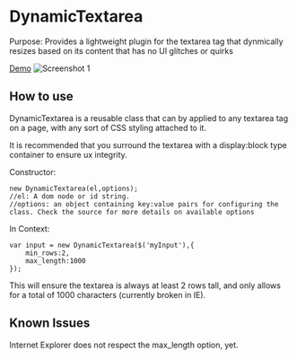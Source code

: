 DynamicTextarea
===========
Purpose: Provides a lightweight plugin for the textarea tag that dynmically resizes based on its content that has no UI glitches or quirks

[Demo](http://enmassellc.com/misc/dynamicTextarea.html "Demo")
![Screenshot 1](http://dl.dropbox.com/u/18782/dynamicTextarea.jpg)

How to use
----------
DynamicTextarea is a reusable class that can by applied to any textarea tag on a page, with any sort of CSS styling attached to it.

It is recommended that you surround the textarea with a display:block type container to ensure ux integrity.

Constructor:

	new DynamicTextarea(el,options);
	//el: A dom node or id string.
	//options: an object containing key:value pairs for configuring the class. Check the source for more details on available options
	
In Context:

	var input = new DynamicTextarea($('myInput'),{
		min_rows:2,
		max_length:1000
	});

This will ensure the textarea is always at least 2 rows tall, and only allows for a total of 1000 characters (currently broken in IE).

Known Issues
-----------------
Internet Explorer does not respect the max_length option, yet.
